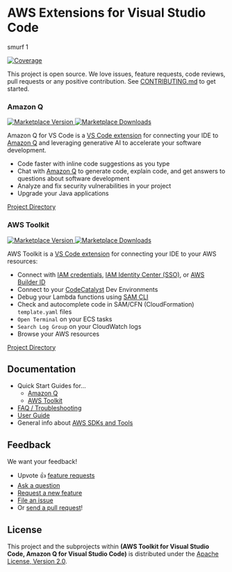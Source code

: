 # AWS Extensions for Visual Studio Code

smurf 1

[![Coverage](https://img.shields.io/codecov/c/github/aws/aws-toolkit-vscode/master.svg)](https://codecov.io/gh/aws/aws-toolkit-vscode/branch/master)

This project is open source. We love issues, feature requests, code reviews, pull requests or any
positive contribution. See [CONTRIBUTING.md](CONTRIBUTING.md) to get started.

### Amazon Q

[![Marketplace Version](https://img.shields.io/vscode-marketplace/v/AmazonWebServices.amazon-q-vscode.svg) ![Marketplace Downloads](https://img.shields.io/vscode-marketplace/d/AmazonWebServices.amazon-q-vscode.svg)](https://marketplace.visualstudio.com/items?itemName=AmazonWebServices.amazon-q-vscode)

Amazon Q for VS Code is a [VS Code extension](https://marketplace.visualstudio.com/itemdetails?itemName=AmazonWebServices.aws-toolkit-vscode) for connecting your IDE to [Amazon Q](https://aws.amazon.com/q/developer/) and leveraging generative AI to accelerate your software development.

-   Code faster with inline code suggestions as you type
-   Chat with [Amazon Q](https://aws.amazon.com/q/developer/) to generate code, explain code, and get answers to questions about software development
-   Analyze and fix security vulnerabilities in your project
-   Upgrade your Java applications

[Project Directory](https://github.com/aws/aws-toolkit-vscode/tree/master/packages/amazonq)

### AWS Toolkit

[![Marketplace Version](https://img.shields.io/vscode-marketplace/v/AmazonWebServices.aws-toolkit-vscode.svg) ![Marketplace Downloads](https://img.shields.io/vscode-marketplace/d/AmazonWebServices.aws-toolkit-vscode.svg)](https://marketplace.visualstudio.com/items?itemName=AmazonWebServices.aws-toolkit-vscode)

AWS Toolkit is a [VS Code extension](https://marketplace.visualstudio.com/itemdetails?itemName=AmazonWebServices.aws-toolkit-vscode) for connecting your IDE to your AWS resources:

-   Connect with [IAM credentials](https://docs.aws.amazon.com/sdkref/latest/guide/access-users.html),
    [IAM Identity Center (SSO)](https://docs.aws.amazon.com/singlesignon/latest/userguide/what-is.html),
    or [AWS Builder ID](https://docs.aws.amazon.com/signin/latest/userguide/differences-aws_builder_id.html)
-   Connect to your [CodeCatalyst](https://codecatalyst.aws/) Dev Environments
-   Debug your Lambda functions using [SAM CLI](https://github.com/aws/aws-sam-cli)
-   Check and autocomplete code in SAM/CFN (CloudFormation) `template.yaml` files
-   `Open Terminal` on your ECS tasks
-   `Search Log Group` on your CloudWatch logs
-   Browse your AWS resources

[Project Directory](https://github.com/aws/aws-toolkit-vscode/tree/master/packages/toolkit)

## Documentation

-   Quick Start Guides for...
    -   [Amazon Q](https://marketplace.visualstudio.com/itemdetails?itemName=AmazonWebServices.amazon-q-vscode)
    -   [AWS Toolkit](https://marketplace.visualstudio.com/itemdetails?itemName=AmazonWebServices.aws-toolkit-vscode)
-   [FAQ / Troubleshooting](./docs/faq-credentials.md)
-   [User Guide](https://docs.aws.amazon.com/console/toolkit-for-vscode/welcome)
-   General info about [AWS SDKs and Tools](https://docs.aws.amazon.com/sdkref/latest/guide/overview.html)

## Feedback

We want your feedback!

-   Upvote 👍 [feature requests](https://github.com/aws/aws-toolkit-vscode/issues?q=is%3Aissue+is%3Aopen+label%3Afeature-request+sort%3Areactions-%2B1-desc)
-   [Ask a question](https://github.com/aws/aws-toolkit-vscode/issues/new?labels=guidance&template=guidance_request.md)
-   [Request a new feature](https://github.com/aws/aws-toolkit-vscode/issues/new?labels=feature-request&template=feature_request.md)
-   [File an issue](https://github.com/aws/aws-toolkit-vscode/issues/new?labels=bug&template=bug_report.md)
-   Or [send a pull request](CONTRIBUTING.md)!

## License

This project and the subprojects within **(AWS Toolkit for Visual Studio Code, Amazon Q for Visual Studio Code)** is distributed under the [Apache License, Version 2.0](https://www.apache.org/licenses/LICENSE-2.0).

